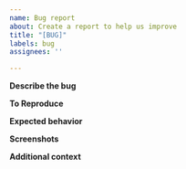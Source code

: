 ```yaml
---
name: Bug report
about: Create a report to help us improve
title: "[BUG]"
labels: bug
assignees: ''

---
```


**Describe the bug**
<!-- A clear and concise description of what the bug is. -->


**To Reproduce**
<!-- Steps to reproduce the behavior: What command did you run that caused the bug? -->


**Expected behavior**
<!-- A clear and concise description of what you expected to happen.


**Terminal output**
<!-- What stdout shows you?-->

**Screenshots**
<!-- If applicable, add screenshots to help explain your problem.


** Please complete the following specifications:**
<!--
 - Operating system and Distribution: [e.g. Debian Bullseye (11) - $ lsb_release -sc]
 - Shell and its Version [e.g. BASH 5.1 - $ echo $SHELL]
 - Last git commit [e.g. 2ca0ed0220a0bcce05d67c13690eac68e07398ff - $ git log -1] -->


**Additional context**
<!-- Add any other context about the problem here. -->
